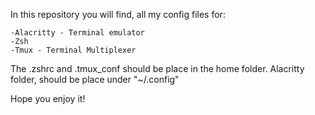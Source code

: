 In this repository you will find, all my config files for:

    -Alacritty - Terminal emulator
    -Zsh
    -Tmux - Terminal Multiplexer

The .zshrc and .tmux_conf should be place in the home folder.
Alacritty folder, should be place under "~/.config"

Hope you enjoy it!
